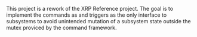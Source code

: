 This project is a rework of the XRP Reference project.
The goal is to implement the commands as and triggers as the only interface to subsystems to avoid unintended mutation of a subsystem state outside the mutex proviced by the command framework.
